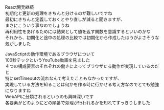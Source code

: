 React開発継続  
初期化と更新の処理をきちんと分けるのが難しいですね  
最初にきちんと定義しておくとやり直しが減ると聞きますが、  
まさにこういう事なのでしょうね  
再利用性をあげるためには結果として値を返す関数を意識するといいのかな  
それから、初期化と途中の処理の比較では初期化から作成したほうがよさそうな気がしました  


JavaSctiptの動作環境であるブラウザについて  
100秒テックというYouTube動画を見ました  
４つの構成要素のそれぞれの働きによってブラウザたる動作が実現しているのだと  
特にsetTimeoutの流れなんて考えたこともなかったですが、  
実現している方法を知ることは何かを作る時に行かせる考え方なのでとても勉強になりますね  
WebAPIに分類されるというのも興味深いです  
各要素がどのようにどの順番で処理が行われるかを知れてすっきりしました